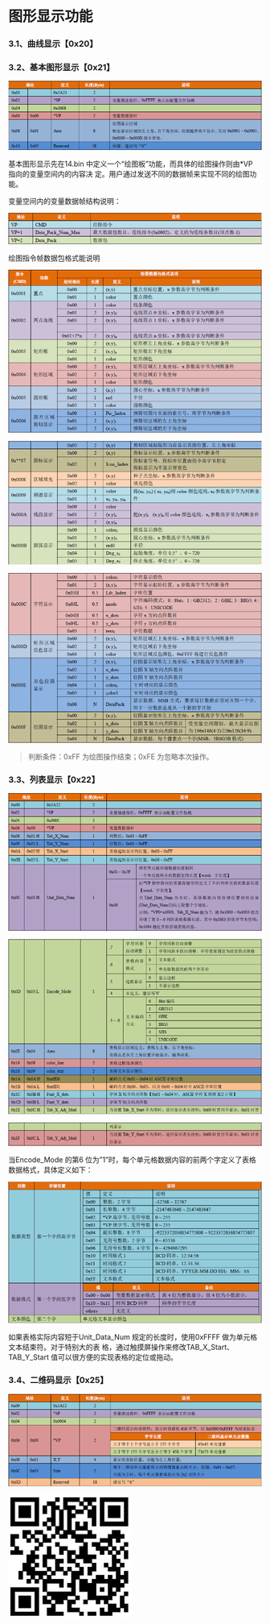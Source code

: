 # 图形显示功能

### 3.1、曲线显示【0x20】



### 3.2、基本图形显示【0x21】

![](../../../../.gitbook/assets/image%20%28171%29.png)

基本图形显示先在14.bin 中定义一个“绘图板”功能，而具体的绘图操作则由\*VP 指向的变量空间内的内容决 定。用户通过发送不同的数据帧来实现不同的绘图功能。

变量空间内的变量数据帧结构说明：

![](../../../../.gitbook/assets/image%20%28109%29.png)

绘图指令帧数据包格式能说明

![](../../../../.gitbook/assets/image%20%28110%29.png)

![](../../../../.gitbook/assets/image%20%2873%29.png)

![](../../../../.gitbook/assets/image%20%28156%29.png)

> 判断条件：0xFF 为绘图操作结束；0xFE 为忽略本次操作。

### 3.3、列表显示【0x22】

![](../../../../.gitbook/assets/image%20%2831%29.png)

![](../../../../.gitbook/assets/image%20%28176%29.png)

![](../../../../.gitbook/assets/image%20%2848%29.png)

当Encode\_Mode 的第6 位为”1”时，每个单元格数据内容的前两个字定义了表格数据格式，具体定义如下：

![](../../../../.gitbook/assets/image%20%28163%29.png)

如果表格实际内容短于Unit\_Data\_Num 规定的长度时，使用0xFFFF 做为单元格文本结束符。对于特别大的表 格，通过触摸屏操作来修改TAB\_X\_Start、TAB\_Y\_Start 值可以很方便的实现表格的定位或拖动。

### 3.4、二维码显示【0x25】

![](../../../../.gitbook/assets/image%20%28151%29.png)

![](../../../../.gitbook/assets/image%20%28129%29.png)



